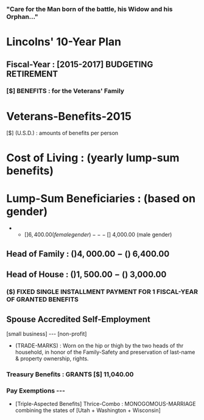 ### "Care for the Man born of the battle, his Widow and his Orphan..."
# Lincolns' 10-Year Plan

## Fiscal-Year : [2015-2017] BUDGETING RETIREMENT
### [$] BENEFITS : for the Veterans' Family


# Veterans-Benefits-2015
[$] (U.S.D.) : amounts of benefits per person

# Cost of Living : (yearly lump-sum benefits)
# Lump-Sum Beneficiaries : (based on gender)
* * [$] 6,400.00 (female gender) --- [$] 4,000.00 (male gender)
## Head of Family : ($) 4,000.00 - ($) 6,400.00
## Head of House : ($) 1,500.00 - ($) 3,000.00
### ($) FIXED SINGLE INSTALLMENT PAYMENT FOR 1 FISCAL-YEAR OF GRANTED BENEFITS 
## Spouse Accredited Self-Employment
 [small business] --- [non-profit]
 * (TRADE-MARKS) : Worn on the hip or thigh by the two heads of thr household, in honor of the Family-Safety and preservation of last-name & property ownership, rights.

### Treasury Benefits : GRANTS [$] 11,040.00

### Pay Exemptions ---

* [Triple-Aspected Benefits] Thrice-Combo : MONOGOMOUS-MARRIAGE 
combining the states of [Utah + Washington + Wisconsin] 
